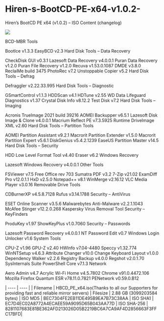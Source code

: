 # Hiren-s-BootCD-PE-x64-v1.0.2-
Hiren’s BootCD PE x64 (v1.0.2) – ISO Content (changelog)

<img src="https://www.hirensbootcd.org/wp-content/uploads/2021/07/Hirens_Boot_CD_PE-1100x618-1.png">

BCD-MBR Tools

BootIce v1.3.3
EasyBCD v2.3
Hard Disk Tools – Data Recovery

CheckDisk GUI v0.3.1
Lazesoft Data Recovery v4.0.0.1
Puran Data Recovery v1.2.0
Puran File Recovery v1.2.0
Recuva v1.53.0.1087
DMDE v3.8.0
ReclaiMe build 3475
PhotoRec v7.2
Unstoppable Copier v5.2
Hard Disk Tools – Defrag

Defraggler v2.22.33.995
Hard Disk Tools – Diagnostic

GSmartControl v1.1.3
HDDScan v4.1
HDTune v2.55
WD Data Lifeguard Diagnostics v1.37
Crystal Disk Info v8.12.2
Test Disk v7.2
Hard Disk Tools – Imaging

Acronis TrueImage 2021 build 39216
AOMEI Backupper v6.5.1
Lazesoft Disk Image & Clone v4.0.0.1
Macrium Reflect PE v7.3.5925
Runtime DriveImage XML v2.60
Hard Disk Tools – Partition Tools

AOMEI Partition Assistant v9.2.1
Macrorit Partition Extender v1.5.0
Macrorit Partition Expert v5.6.1
DiskGenius v5.4.2.1239
EaseUS Partition Master v14.5
Hard Disk Tools – Security

HDD Low Level Format Tool v4.40
Eraser v6.2
Windows Recovery

Lazesoft Windows Recovery v4.0.0.1
Other Tools

FSViewer v7.5
Free Office rev 703
Sumatra PDF v3.2
7-Zip v21.02
ExamDiff Pro v12.0.1.1
HxD v2.5.0
Notepad++ v8.1
WinMerge v2.16.12
VLC Media Player v3.0.16
Removable Drive Tools

CDBurnerXP v4.5.8.7128
Rufus v3.14.1788
Security – AntiVirus

ESET Online Scanner v3.5.6
Malwarebytes Anti-Malware v2.2.1.1043
McAfee Stinger v12.2.0.268
Kaspersky Virus Removal Tool
Security – KeyFinders

ProduKey v1.97
ShowKeyPlus v1.0.7060
Security – Passwords

Lazesoft Password Recovery v4.0.0.1
NT Password Edit v0.7
Windows Login Unlocker v1.6
System Tools

CPU-Z v1.96
GPU-Z v2.40
HWInfo v7.04-4480
Speccy v1.32.774
WinNTSetup v4.6.3
Attribute Changer v10.0
Change Keyboard Layout v1.0.0
Dependency Walker v2.2.6
Registry Backup v4.0.0
Regshot v2.0.1.70
SysInternals Suite
PowerShell Core v7.1.3
Network

Aero Admin v4.7
Acrylic Wi-Fi Home v4.5.7802
Chrome v91.0.4472.106
Mozilla Firefox Quantum ESR v78.11.0.7821
PENetwork v0.59.0.B12

| ---- | ---- |
| Filename | HBCD_PE_x64.iso(Thanks to all our Supporters for providing fast and reliable mirror servers)
| Filesize | 2.88 GB (3099203584 bytes)
| ISO MD5	 | BEC7304FE2EB11DE495B9EA7B73C38AA
| ISO SHA1 | EC7D4EC02A8772A4ECAEE59A9095D65B043AA77D
| ISO SHA-256 | 8281107683E81BE362AFD213026D05B2219BC6A7CA9AF4D2856663F3FFC17BFD|
